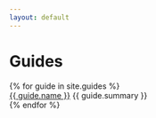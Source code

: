 ```yaml
---
layout: default
---
```


# Guides

<div class="guides">
    {% for guide in site.guides %}
        <div class="guides__guide">
            <div class="card">
                <div class="card__header">
                    <a href="{{ guide.url | relative_url }}">{{ guide.name }}</a>
                    {{ guide.summary }}
                </div>
            </div>
        </div>
    {% endfor %}
</div>


